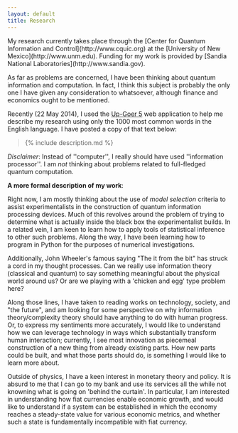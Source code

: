 ```yaml
---
layout: default
title: Research
---
```

<section class="content">
My research currently takes place through the [Center for Quantum Information and Control](http://www.cquic.org) at the [University of New Mexico](http://www.unm.edu). Funding for my work is provided by [Sandia National Laboratories](http://www.sandia.gov).

As far as problems are concerned, I have been thinking about quantum information and computation. In fact, I think this subject is probably the only one I have given any consideration to whatsoever, although finance and economics ought to be mentioned.

Recently (22 May 2014), I used the [Up-Goer 5](http://splasho.com/upgoer5) web application to help me describe my research using only the 1000 most common words in the English language. I have posted a copy of that text below:

<blockquote>
{% include description.md %}
</blockquote>

*Disclaimer*: Instead of ''computer'', I really should have used ''information processor''. I am _not_ thinking about problems related to full-fledged quantum computation.

**A more formal description of my work**:

Right now, I am mostly thinking about the use of _model selection_ criteria to assist experimentalists in the construction of quantum information processing devices. Much of this revolves around the problem of trying to determine what is actually inside the black box the experimentalist builds. In a related vein, I am keen to learn how to apply tools of statistical inference to other such problems. Along the way, I have been learning how to program in Python for the purposes of numerical investigations.

Additionally, John Wheeler's famous saying "The it from the bit" has struck a cord in my thought processes. Can we really use information theory (classical and quantum) to say something meaningful about the physical world around us? Or are we playing with a 'chicken and egg' type problem here?

Along those lines, I have taken to reading works on technology, society, and "the future", and am looking for some perspective on why information theory/complexity theory should have anything to do with human progress. Or, to express my sentiments more accurately, I would like to understand how we can leverage technology in ways which substantially transform human interaction; currently, I see most innovation as piecemeal construction of a new thing from already existing parts. How new parts could be built, and what those parts should do, is something I would like to learn more about.

Outside of physics, I have a keen interest in monetary theory and policy. It is absurd to me that I can go to my bank and use its services all the while not knowning what is going on 'behind the curtain'. In particular, I am interested in understanding how fiat currencies enable economic growth, and would like to understand if a system can be established in which the economy reaches a steady-state value for various economic metrics, and whether such a state is fundamentally incompatible with fiat currency.
</section>
